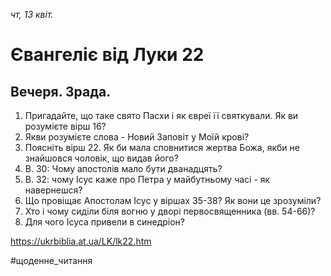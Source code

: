 
_чт, 13 квіт._

# Євангеліє від Луки 22

## Вечеря. Зрада.
1. Пригадайте, що таке свято Пасхи і як євреї її святкували. Як ви розумієте вірш 16?
2. Якви розумієте слова - Новий Заповіт у Моїй крові?
3. Поясніть вірш 22. Як би мала сповнитися жертва Божа, якби не знайшовся чоловік, що видав його?
4. В. 30: Чому апостолів мало бути дванадцять?
5. В. 32: чому Ісус каже про Петра у майбутньому часі - як навернешся?
6. Що провіщає Апостолам Ісус у віршах 35-38? Як вони це зрозуміли?
7. Хто і чому сиділи біля вогню у дворі первосвященника (вв. 54-66)?
8. Для чого Ісуса привели в синедріон?

https://ukrbiblia.at.ua/LK/lk22.htm 

#щоденне_читання 
